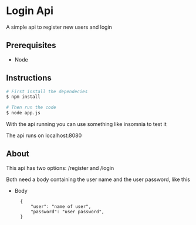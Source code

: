 # Login Api

A simple api to register new users and login 

## Prerequisites

- Node

## Instructions

```bash
# First install the dependecies
$ npm install

# Then run the code
$ node app.js
```

With the api running you can use something like insomnia to test it

The api runs on localhost:8080

## About

This api has two options: /register and /login

Both need a body containing the user name and the user password, like this

- Body

        {
            "user": "name of user",
            "password": "user password",
        }
